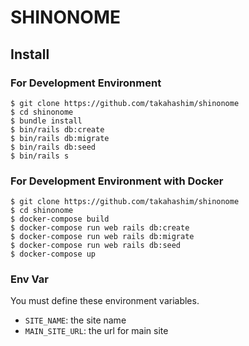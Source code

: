 # SHINONOME

## Install

### For Development Environment

```console
$ git clone https://github.com/takahashim/shinonome
$ cd shinonome
$ bundle install
$ bin/rails db:create
$ bin/rails db:migrate
$ bin/rails db:seed
$ bin/rails s
```
### For Development Environment with Docker

```console
$ git clone https://github.com/takahashim/shinonome
$ cd shinonome
$ docker-compose build
$ docker-compose run web rails db:create
$ docker-compose run web rails db:migrate
$ docker-compose run web rails db:seed
$ docker-compose up
```


### Env Var

You must define these environment variables.

* `SITE_NAME`: the site name
* `MAIN_SITE_URL`: the url for main site
